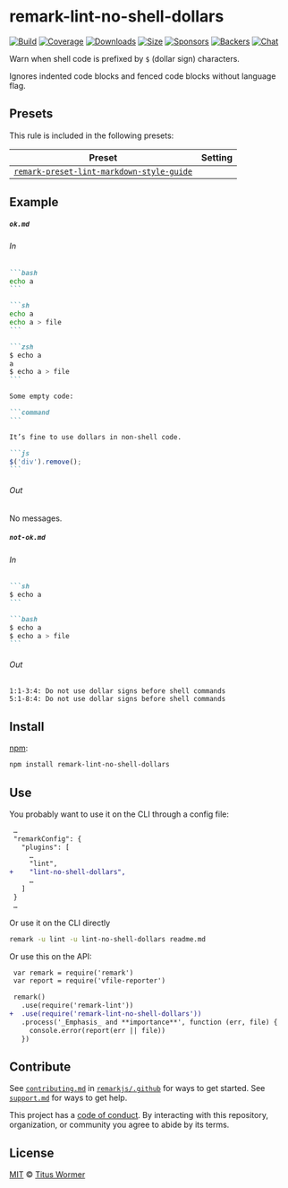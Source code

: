 <!--This file is generated-->

# remark-lint-no-shell-dollars

[![Build][build-badge]][build]
[![Coverage][coverage-badge]][coverage]
[![Downloads][downloads-badge]][downloads]
[![Size][size-badge]][size]
[![Sponsors][sponsors-badge]][collective]
[![Backers][backers-badge]][collective]
[![Chat][chat-badge]][chat]

Warn when shell code is prefixed by `$` (dollar sign) characters.

Ignores indented code blocks and fenced code blocks without language flag.

## Presets

This rule is included in the following presets:

| Preset | Setting |
| - | - |
| [`remark-preset-lint-markdown-style-guide`](https://github.com/remarkjs/remark-lint/tree/main/packages/remark-preset-lint-markdown-style-guide) | |

## Example

##### `ok.md`

###### In

````markdown
```bash
echo a
```

```sh
echo a
echo a > file
```

```zsh
$ echo a
a
$ echo a > file
```

Some empty code:

```command
```

It’s fine to use dollars in non-shell code.

```js
$('div').remove();
```
````

###### Out

No messages.

##### `not-ok.md`

###### In

````markdown
```sh
$ echo a
```

```bash
$ echo a
$ echo a > file
```
````

###### Out

```text
1:1-3:4: Do not use dollar signs before shell commands
5:1-8:4: Do not use dollar signs before shell commands
```

## Install

[npm][]:

```sh
npm install remark-lint-no-shell-dollars
```

## Use

You probably want to use it on the CLI through a config file:

```diff
 …
 "remarkConfig": {
   "plugins": [
     …
     "lint",
+    "lint-no-shell-dollars",
     …
   ]
 }
 …
```

Or use it on the CLI directly

```sh
remark -u lint -u lint-no-shell-dollars readme.md
```

Or use this on the API:

```diff
 var remark = require('remark')
 var report = require('vfile-reporter')

 remark()
   .use(require('remark-lint'))
+  .use(require('remark-lint-no-shell-dollars'))
   .process('_Emphasis_ and **importance**', function (err, file) {
     console.error(report(err || file))
   })
```

## Contribute

See [`contributing.md`][contributing] in [`remarkjs/.github`][health] for ways
to get started.
See [`support.md`][support] for ways to get help.

This project has a [code of conduct][coc].
By interacting with this repository, organization, or community you agree to
abide by its terms.

## License

[MIT][license] © [Titus Wormer][author]

[build-badge]: https://github.com/remarkjs/remark-lint/workflows/main/badge.svg

[build]: https://github.com/remarkjs/remark-lint/actions

[coverage-badge]: https://img.shields.io/codecov/c/github/remarkjs/remark-lint.svg

[coverage]: https://codecov.io/github/remarkjs/remark-lint

[downloads-badge]: https://img.shields.io/npm/dm/remark-lint-no-shell-dollars.svg

[downloads]: https://www.npmjs.com/package/remark-lint-no-shell-dollars

[size-badge]: https://img.shields.io/bundlephobia/minzip/remark-lint-no-shell-dollars.svg

[size]: https://bundlephobia.com/result?p=remark-lint-no-shell-dollars

[sponsors-badge]: https://opencollective.com/unified/sponsors/badge.svg

[backers-badge]: https://opencollective.com/unified/backers/badge.svg

[collective]: https://opencollective.com/unified

[chat-badge]: https://img.shields.io/badge/chat-discussions-success.svg

[chat]: https://github.com/remarkjs/remark/discussions

[npm]: https://docs.npmjs.com/cli/install

[health]: https://github.com/remarkjs/.github

[contributing]: https://github.com/remarkjs/.github/blob/HEAD/contributing.md

[support]: https://github.com/remarkjs/.github/blob/HEAD/support.md

[coc]: https://github.com/remarkjs/.github/blob/HEAD/code-of-conduct.md

[license]: https://github.com/remarkjs/remark-lint/blob/main/license

[author]: https://wooorm.com

